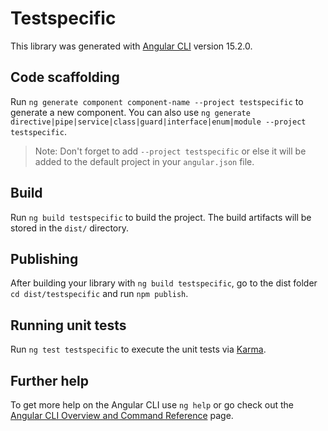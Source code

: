 # Testspecific

This library was generated with [Angular CLI](https://github.com/angular/angular-cli) version 15.2.0.

## Code scaffolding

Run `ng generate component component-name --project testspecific` to generate a new component. You can also use `ng generate directive|pipe|service|class|guard|interface|enum|module --project testspecific`.
> Note: Don't forget to add `--project testspecific` or else it will be added to the default project in your `angular.json` file. 

## Build

Run `ng build testspecific` to build the project. The build artifacts will be stored in the `dist/` directory.

## Publishing

After building your library with `ng build testspecific`, go to the dist folder `cd dist/testspecific` and run `npm publish`.

## Running unit tests

Run `ng test testspecific` to execute the unit tests via [Karma](https://karma-runner.github.io).

## Further help

To get more help on the Angular CLI use `ng help` or go check out the [Angular CLI Overview and Command Reference](https://angular.io/cli) page.
